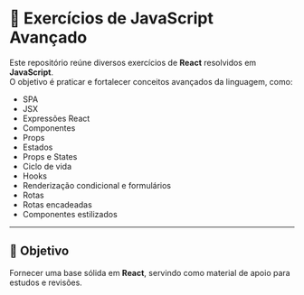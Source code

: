 # 🧩 Exercícios de JavaScript Avançado

Este repositório reúne diversos exercícios de **React** resolvidos em **JavaScript**.  
O objetivo é praticar e fortalecer conceitos avançados da linguagem, como:

- SPA
- JSX
- Expressões React
- Componentes
- Props
- Estados
- Props e States
- Ciclo de vida
- Hooks
- Renderização condicional e formulários
- Rotas
- Rotas encadeadas
- Componentes estilizados

---

## 🚀 Objetivo

Fornecer uma base sólida em **React**, servindo como material de apoio para estudos e revisões.
